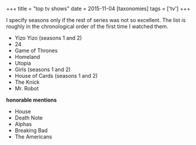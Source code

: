 +++
title = "top tv shows"
date = 2015-11-04
[taxonomies]
tags = ['tv']
+++

I specify seasons only if the rest of series was not so excellent. The
list is roughly in the chronological order of the first time I watched
them.

- Yizo Yizo (seasons 1 and 2)
- 24
- Game of Thrones
- Homeland
- Utopia
- Girls (seasons 1 and 2)
- House of Cards (seasons 1 and 2)
- The Knick
- Mr. Robot

**honorable mentions**

- House
- Death Note
- Alphas
- Breaking Bad
- The Americans
